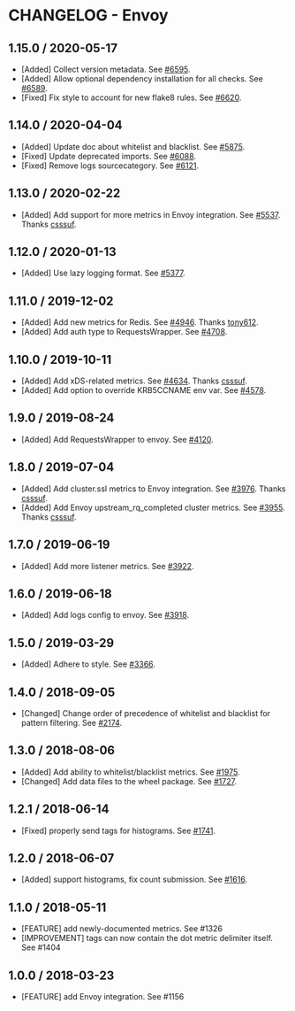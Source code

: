 # CHANGELOG - Envoy

## 1.15.0 / 2020-05-17

* [Added] Collect version metadata. See [#6595](https://github.com/DataDog/integrations-core/pull/6595).
* [Added] Allow optional dependency installation for all checks. See [#6589](https://github.com/DataDog/integrations-core/pull/6589).
* [Fixed] Fix style to account for new flake8 rules. See [#6620](https://github.com/DataDog/integrations-core/pull/6620).

## 1.14.0 / 2020-04-04

* [Added] Update doc about whitelist and blacklist. See [#5875](https://github.com/DataDog/integrations-core/pull/5875).
* [Fixed] Update deprecated imports. See [#6088](https://github.com/DataDog/integrations-core/pull/6088).
* [Fixed] Remove logs sourcecategory. See [#6121](https://github.com/DataDog/integrations-core/pull/6121).

## 1.13.0 / 2020-02-22

* [Added] Add support for more metrics in Envoy integration. See [#5537](https://github.com/DataDog/integrations-core/pull/5537). Thanks [csssuf](https://github.com/csssuf).

## 1.12.0 / 2020-01-13

* [Added] Use lazy logging format. See [#5377](https://github.com/DataDog/integrations-core/pull/5377).

## 1.11.0 / 2019-12-02

* [Added] Add new metrics for Redis. See [#4946](https://github.com/DataDog/integrations-core/pull/4946). Thanks [tony612](https://github.com/tony612).
* [Added] Add auth type to RequestsWrapper. See [#4708](https://github.com/DataDog/integrations-core/pull/4708).

## 1.10.0 / 2019-10-11

* [Added] Add xDS-related metrics. See [#4634](https://github.com/DataDog/integrations-core/pull/4634). Thanks [csssuf](https://github.com/csssuf).
* [Added] Add option to override KRB5CCNAME env var. See [#4578](https://github.com/DataDog/integrations-core/pull/4578).

## 1.9.0 / 2019-08-24

* [Added] Add RequestsWrapper to envoy. See [#4120](https://github.com/DataDog/integrations-core/pull/4120).

## 1.8.0 / 2019-07-04

* [Added] Add cluster.ssl metrics to Envoy integration. See [#3976](https://github.com/DataDog/integrations-core/pull/3976). Thanks [csssuf](https://github.com/csssuf).
* [Added] Add Envoy upstream_rq_completed cluster metrics. See [#3955](https://github.com/DataDog/integrations-core/pull/3955). Thanks [csssuf](https://github.com/csssuf).

## 1.7.0 / 2019-06-19

* [Added] Add more listener metrics. See [#3922](https://github.com/DataDog/integrations-core/pull/3922).

## 1.6.0 / 2019-06-18

* [Added] Add logs config to envoy. See [#3918](https://github.com/DataDog/integrations-core/pull/3918).

## 1.5.0 / 2019-03-29

* [Added] Adhere to style. See [#3366](https://github.com/DataDog/integrations-core/pull/3366).

## 1.4.0 / 2018-09-05

* [Changed] Change order of precedence of whitelist and blacklist for pattern filtering. See [#2174][1].

## 1.3.0 / 2018-08-06

* [Added] Add ability to whitelist/blacklist metrics. See [#1975][2].
* [Changed] Add data files to the wheel package. See [#1727][3].

## 1.2.1 / 2018-06-14

* [Fixed] properly send tags for histograms. See [#1741][4].

## 1.2.0 / 2018-06-07

* [Added] support histograms, fix count submission. See [#1616][5].

## 1.1.0 / 2018-05-11

* [FEATURE] add newly-documented metrics. See #1326
* [IMPROVEMENT] tags can now contain the dot metric delimiter itself. See #1404

## 1.0.0 / 2018-03-23

* [FEATURE] add Envoy integration. See #1156

<!--- The following link definition list is generated by PimpMyChangelog --->
[1]: https://github.com/DataDog/integrations-core/pull/2174
[2]: https://github.com/DataDog/integrations-core/pull/1975
[3]: https://github.com/DataDog/integrations-core/pull/1727
[4]: https://github.com/DataDog/integrations-core/pull/1741
[5]: https://github.com/DataDog/integrations-core/pull/1616
